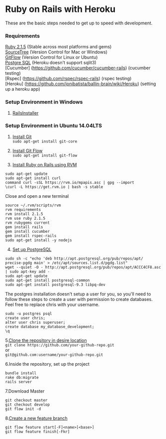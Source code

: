 

# Ruby on Rails with Heroku
These are the basic steps needed to get up to speed with development. 

### Requirements
[Ruby 2.1.5](https://www.ruby-lang.org/en/documentation/installation/) (Stable across most platforms and gems)   
[SourceTree](http://www.sourcetreeapp.com/) (Version Control for Mac or Windows)   
[GitFlow](https://github.com/nvie/gitflow/wiki/Installation) (Version Control for Linux or Ubuntu)   
[Postgre SQL](https://devcenter.heroku.com/articles/heroku-postgresql#local-setup) (Heroku doesn't support sqlit3)   
[Cucumber] (https://github.com/cucumber/cucumber-rails) (cucumber testing)   
[Rspec] (https://github.com/rspec/rspec-rails) (rspec testing)    
[Heroku] (https://github.com/jonibatista/ballin-brain/wiki/Heroku) (setting up a heroku app)
### Setup Environment in Windows
1. [RailsInstaller](http://railsinstaller.org/en)


### Setup Environment in Ubuntu 14.04LTS
1. [Install Git](http://git-scm.com/book/en/v2/Getting-Started-Installing-Git)   
`sudo apt-get install git-core`

2. [Install Git Flow](http://danielkummer.github.io/git-flow-cheatsheet/)   
`sudo apt-get install git-flow `

3. [Install Ruby on Rails using RVM](https://www.digitalocean.com/community/tutorials/how-to-install-ruby-on-rails-on-ubuntu-12-04-lts-precise-pangolin-with-rvm)  
```  
sudo apt-get update     
sudo apt-get install curl
command curl -sSL https://rvm.io/mpapis.asc | gpg --import
\curl -L https://get.rvm.io | bash -s stable    
```
Close and open a new terminal   
```
source ~/.rvm/scripts/rvm   
rvm requirements     
rvm install 2.1.5 
rvm use ruby 2.1.5   
rvm rubygems current    
gem install rails   
gem install cucumber
gem install rspec-rails
sudo apt-get install -y nodejs
```

4. [Set up PostgreSQL](https://gorails.com/setup/ubuntu/14.10)     
```no-highlight   
sudo sh -c "echo 'deb http://apt.postgresql.org/pub/repos/apt/ precise-pgdg main' > /etc/apt/sources.list.d/pgdg.list"
wget --quiet -O - http://apt.postgresql.org/pub/repos/apt/ACCC4CF8.asc | sudo apt-key add -
sudo apt-get update
sudo apt-get install postgresql-common
sudo apt-get install postgresql-9.3 libpq-dev  
```
The postgres installation doesn't setup a user for you, so you'll need to follow these steps to create a user with permission to create databases. Feel free to replace chris with your username.
```
sudo -u postgres psql
create user chris;
alter user chris superuser;
create database my_database_development;
\q
```

5.[Clone the repository in desire location](https://help.github.com/articles/generating-ssh-keys/#platform-linux)    
`git clone https://github.com/your-github-repo.git`  
or    
`git@github.com:username/your-github-repo.git`  
  
6.Inside the repository, set up the project    
```
bundle install
rake db:migrate
rails server
```  

7.Download Master
```
git checkout master
git checkout develop
git flow init -d
```

8.[Create a new feature branch](https://github.com/nvie/gitflow/wiki/Command-Line-Arguments)
```
git flow feature start[-F]<name>[<base>]
git flow feature finish[-Fkr]
```   

